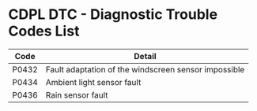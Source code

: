 # CDPL DTC - Diagnostic Trouble Codes List

| Code | Detail |
| - | - |
| P0432 | Fault adaptation of the windscreen sensor impossible |
| P0434 | Ambient light sensor fault |
| P0436 | Rain sensor fault |
